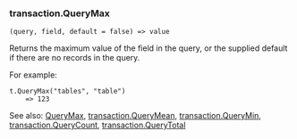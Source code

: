 ### transaction.QueryMax

``` suneido
(query, field, default = false) => value
```

Returns the maximum value of the field in the query, or the supplied default if there are no records in the query.

For example:

``` suneido
t.QueryMax("tables", "table")
    => 123
```

See also:
[QueryMax](<../QueryMax.md>),
[transaction.QueryMean](<transaction.QueryMean.md>),
[transaction.QueryMin](<transaction.QueryMin.md>),
[transaction.QueryCount](<transaction.QueryCount.md>),
[transaction.QueryTotal](<transaction.QueryTotal.md>)